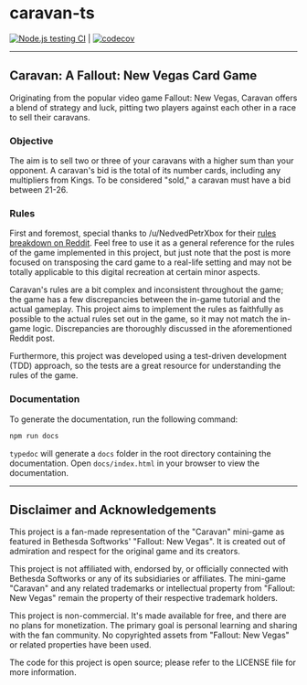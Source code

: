 # caravan-ts

[![Node.js testing CI](https://github.com/AtilioA/caravan-ts/actions/workflows/ci.yml/badge.svg)](https://github.com/AtilioA/caravan-ts/actions/workflows/ci.yml) | [![codecov](https://codecov.io/gh/AtilioA/caravan-ts/graph/badge.svg?token=I3D616S25M)](https://codecov.io/gh/AtilioA/caravan-ts)

---

## Caravan: A Fallout: New Vegas Card Game

Originating from the popular video game Fallout: New Vegas, Caravan offers a blend of strategy and luck, pitting two players against each other in a race to sell their caravans.

### Objective

The aim is to sell two or three of your caravans with a higher sum than your opponent. A caravan's bid is the total of its number cards, including any multipliers from Kings. To be considered "sold," a caravan must have a bid between 21-26.

### Rules
First and foremost, special thanks to /u/NedvedPetrXbox for their [rules breakdown on Reddit](https://www.reddit.com/r/cardgames/comments/97c7g2/caravan_card_game_in_reallife_detailed_rules/). Feel free to use it as a general reference for the rules of the game implemented in this project, but just note that the post is more focused on transposing the card game to a real-life setting and may not be totally applicable to this digital recreation at certain minor aspects.

Caravan's rules are a bit complex and inconsistent throughout the game; the game has a few discrepancies between the in-game tutorial and the actual gameplay. This project aims to implement the rules as faithfully as possible to the actual rules set out in the game, so it may not match the in-game logic. Discrepancies are thoroughly discussed in the aforementioned Reddit post.

Furthermore, this project was developed using a test-driven development (TDD) approach, so the tests are a great resource for understanding the rules of the game.

<!-- ## Installation & Setup -->

<!-- ### Basic Usage
WIP
-->

### Documentation
To generate the documentation, run the following command:

```bash
npm run docs
```

`typedoc` will generate a `docs` folder in the root directory containing the documentation. Open `docs/index.html` in your browser to view the documentation.

---

## Disclaimer and Acknowledgements

This project is a fan-made representation of the "Caravan" mini-game as featured in Bethesda Softworks' "Fallout: New Vegas". It is created out of admiration and respect for the original game and its creators.

This project is not affiliated with, endorsed by, or officially connected with Bethesda Softworks or any of its subsidiaries or affiliates. The mini-game "Caravan" and any related trademarks or intellectual property from "Fallout: New Vegas" remain the property of their respective trademark holders.

This project is non-commercial. It's made available for free, and there are no plans for monetization. The primary goal is personal learning and sharing with the fan community. No copyrighted assets from "Fallout: New Vegas" or related properties have been used.

The code for this project is open source; please refer to the LICENSE file for more information.
